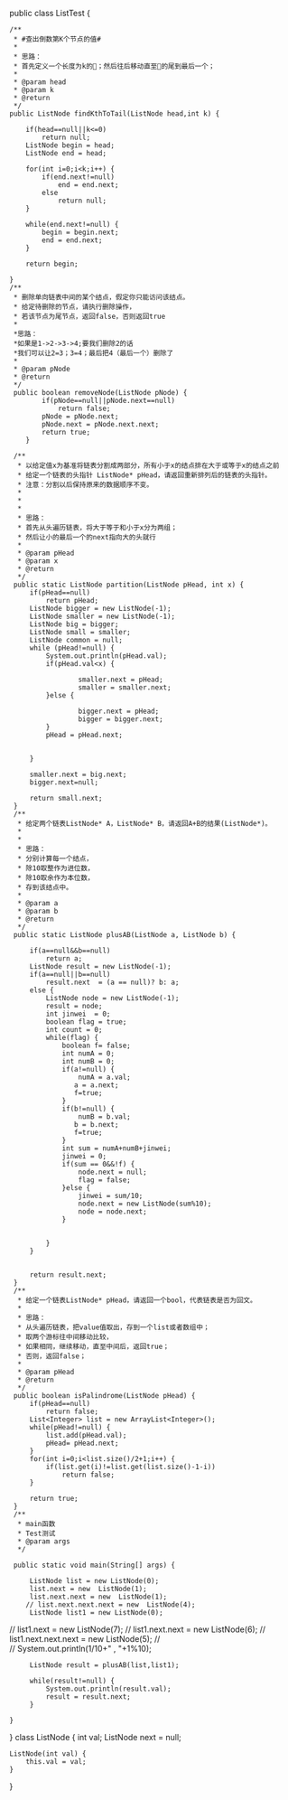 

public class ListTest {
	
	/**
	 * #查出倒数第K个节点的值#
	 * 
	 * 思路：
	 * 首先定义一个长度为k的📏；然后往后移动直至📏的尾到最后一个；
	 * 
	 * @param head
	 * @param k
	 * @return
	 */
	public ListNode findKthToTail(ListNode head,int k) {	
		
		if(head==null||k<=0)
			return null;
		ListNode begin = head;
		ListNode end = head;
		
		for(int i=0;i<k;i++) {
			if(end.next!=null)
				end = end.next;
			else
				return null;
		}
		
		while(end.next!=null) {
			begin = begin.next;
			end = end.next;
		}
		
		return begin;

    }
	/**
	 * 删除单向链表中间的某个结点，假定你只能访问该结点。
	 * 给定待删除的节点，请执行删除操作，
	 * 若该节点为尾节点，返回false，否则返回true 
	 * 
	 *思路：
	 *如果是1->2->3->4;要我们删除2的话
	 *我们可以让2=3；3=4；最后把4（最后一个）删除了
	 * 
	 * @param pNode
	 * @return
	 */
	 public boolean removeNode(ListNode pNode) {
	        if(pNode==null||pNode.next==null)
	        	return false;
	        pNode = pNode.next;
	        pNode.next = pNode.next.next;
	        return true;
	    }
	 
	 /**
	  * 以给定值x为基准将链表分割成两部分，所有小于x的结点排在大于或等于x的结点之前
	  * 给定一个链表的头指针 ListNode* pHead，请返回重新排列后的链表的头指针。
	  * 注意：分割以后保持原来的数据顺序不变。
	  * 
	  * 
	  * 
	  * 思路：
	  * 首先从头遍历链表，将大于等于和小于x分为两组；
	  * 然后让小的最后一个的next指向大的头就行
	  * 
	  * @param pHead
	  * @param x
	  * @return
	  */
	 public static ListNode partition(ListNode pHead, int x) {
		 if(pHead==null)
			 return pHead;
	     ListNode bigger = new ListNode(-1);
	     ListNode smaller = new ListNode(-1);
	     ListNode big = bigger;
	     ListNode small = smaller;
	     ListNode common = null;
	     while (pHead!=null) { 
	    	 System.out.println(pHead.val);
	    	 if(pHead.val<x) {
	    		 
	    			 smaller.next = pHead;
	    			 smaller = smaller.next;	    					 
	    	 }else {
	    		 
	    			 bigger.next = pHead;
	    			 bigger = bigger.next;
	    	 }
	    	 pHead = pHead.next;

	    	
	     }

	     smaller.next = big.next;
    	 bigger.next=null;
    	 
    	 return small.next;
	 }
	 /**
	  * 给定两个链表ListNode* A，ListNode* B，请返回A+B的结果(ListNode*)。
	  * 
	  * 
	  * 思路：
	  * 分别计算每一个结点，
	  * 除10取整作为进位数，
	  * 除10取余作为本位数，
	  * 存到该结点中。
	  * 
	  * @param a
	  * @param b
	  * @return
	  */
	 public static ListNode plusAB(ListNode a, ListNode b) {
		 
		 if(a==null&&b==null)
			 return a;
		 ListNode result = new ListNode(-1);
		 if(a==null||b==null)
			 result.next  = (a == null)? b: a;
		 else {
			 ListNode node = new ListNode(-1);
			 result = node;
			 int jinwei  = 0;
			 boolean flag = true;
			 int count = 0;
			 while(flag) {
				 boolean f= false;
				 int numA = 0;
				 int numB = 0;
				 if(a!=null) {
					 numA = a.val;
				 	a = a.next;
				 	f=true;
				 }
				 if(b!=null) {
					 numB = b.val;
				 	b = b.next;
				 	f=true;
				 }
				 int sum = numA+numB+jinwei;
				 jinwei = 0;
				 if(sum == 0&&!f) {
					 node.next = null;
					 flag = false;
				 }else {
					 jinwei = sum/10;
					 node.next = new ListNode(sum%10);
					 node = node.next;
				 }

				
			 }
		 }
		 
		 
		 return result.next;
	 }
	 /**
	  * 给定一个链表ListNode* pHead，请返回一个bool，代表链表是否为回文。
	  * 
	  * 思路：
	  * 从头遍历链表，把value值取出，存到一个list或者数组中；
	  * 取两个游标往中间移动比较，
	  * 如果相同，继续移动，直至中间后，返回true；
	  * 否则，返回false；
	  * 
	  * @param pHead
	  * @return
	  */
	 public boolean isPalindrome(ListNode pHead) {
	     if(pHead==null)
	    	 return false;
	     List<Integer> list = new ArrayList<Integer>();
		 while(pHead!=null) {
			 list.add(pHead.val);
			 pHead= pHead.next;
		 }
		 for(int i=0;i<list.size()/2+1;i++) {
			 if(list.get(i)!=list.get(list.size()-1-i))
				 return false;
		 }
		 
		 return true;
	 }
	 /**
	  * main函数
	  * Test测试
	  * @param args
	  */
	 
	 public static void main(String[] args) {
		 
		 ListNode list = new ListNode(0);
		 list.next = new  ListNode(1);
		 list.next.next = new  ListNode(1);
		// list.next.next.next = new  ListNode(4);
		 ListNode list1 = new ListNode(0);
//		 list1.next = new  ListNode(7);
//		 list1.next.next = new  ListNode(6);
//		 list1.next.next.next = new  ListNode(5);
//		 
	//	 System.out.println(1/10+" , "+1%10);
		 
		 ListNode result = plusAB(list,list1);
		 
		 while(result!=null) {
			 System.out.println(result.val);
			 result = result.next;
		 }
		 
	}
	 
}
class ListNode {
    int val;
    ListNode next = null;

    ListNode(int val) {
        this.val = val;
    }
}
